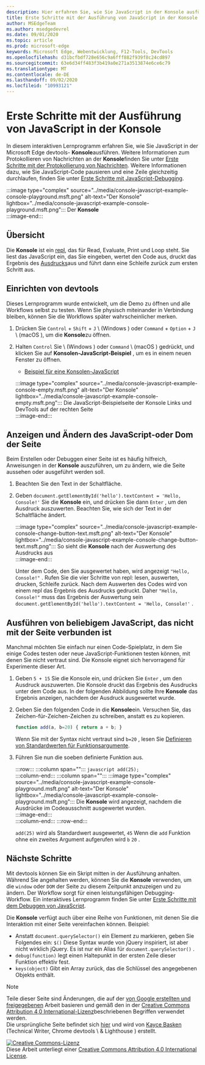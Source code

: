 ```yaml
---
description: Hier erfahren Sie, wie Sie JavaScript in der Konsole ausführen.
title: Erste Schritte mit der Ausführung von JavaScript in der Konsole
author: MSEdgeTeam
ms.author: msedgedevrel
ms.date: 09/01/2020
ms.topic: article
ms.prod: microsoft-edge
keywords: Microsoft Edge, Webentwicklung, F12-Tools, DevTools
ms.openlocfilehash: d31bcfbdf728e656c9a6fff882f939f8c24cd897
ms.sourcegitcommit: 63e6d34ff483f3b419a0e271a3513874e6ce6c79
ms.translationtype: MT
ms.contentlocale: de-DE
ms.lasthandoff: 09/02/2020
ms.locfileid: "10993121"
---
```

<!-- Copyright Kayce Basques 

   Licensed under the Apache License, Version 2.0 (the "License");
   you may not use this file except in compliance with the License.
   You may obtain a copy of the License at

       https://www.apache.org/licenses/LICENSE-2.0

   Unless required by applicable law or agreed to in writing, software
   distributed under the License is distributed on an "AS IS" BASIS,
   WITHOUT WARRANTIES OR CONDITIONS OF ANY KIND, either express or implied.
   See the License for the specific language governing permissions and
   limitations under the License.  -->







# Erste Schritte mit der Ausführung von JavaScript in der Konsole   



In diesem interaktiven Lernprogramm erfahren Sie, wie Sie JavaScript in der Microsoft Edge devtools- **Konsole**ausführen.  Weitere Informationen zum Protokollieren von Nachrichten an der **Konsole**finden Sie unter [Erste Schritte mit der Protokollierung von Nachrichten][DevToolsConsoleLoggingMessages].  Weitere Informationen dazu, wie Sie JavaScript-Code pausieren und eine Zeile gleichzeitig durchlaufen, finden Sie unter [Erste Schritte mit JavaScript-Debugging][DevToolsJavascriptIndex].  

:::image type="complex" source="../media/console-javascript-example-console-playground.msft.png" alt-text="Der Konsole" lightbox="../media/console-javascript-example-console-playground.msft.png":::
   Der **Konsole**  
:::image-end:::  

## Übersicht   

Die **Konsole** ist ein [repl][WikiReadEvalPrintLoop], das für Read, Evaluate, Print und Loop steht.  Sie liest das JavaScript ein, das Sie eingeben, wertet den Code aus, druckt das Ergebnis des [Ausdrucks][2alityExpressionsVersusStatements]aus und führt dann eine Schleife zurück zum ersten Schritt aus.  

## Einrichten von devtools   

Dieses Lernprogramm wurde entwickelt, um die Demo zu öffnen und alle Workflows selbst zu testen.  Wenn Sie physisch miteinander in Verbindung bleiben, können Sie die Workflows später wahrscheinlicher merken.

1.  Drücken Sie `Control` + `Shift` + `J` \ (Windows \) oder `Command` + `Option` + `J` \ (macOS \), um die **Konsole**zu öffnen.  
1.  Halten `Control` Sie \ (Windows \) oder `Command` \ (macOS \) gedrückt, und klicken Sie auf **Konsolen-JavaScript-Beispiel** , um es in einem neuen Fenster zu öffnen.  
    
    *   [Beispiel für eine Konsolen-JavaScript][GlitchConsoleJavascriptExample]  
    
    :::image type="complex" source="../media/console-javascript-example-console-empty.msft.png" alt-text="Der Konsole" lightbox="../media/console-javascript-example-console-empty.msft.png":::
       Die JavaScript-Beispielseite der Konsole Links und DevTools auf der rechten Seite  
    :::image-end:::  
    
## Anzeigen und Ändern des JavaScript-oder Dom der Seite   

Beim Erstellen oder Debuggen einer Seite ist es häufig hilfreich, Anweisungen in der **Konsole** auszuführen, um zu ändern, wie die Seite aussehen oder ausgeführt werden soll.  
    
1.  Beachten Sie den Text in der Schaltfläche.  
1.  Geben `document.getElementById('hello').textContent = 'Hello, Console!'` Sie die **Konsole** ein, und drücken Sie dann `Enter` , um den Ausdruck auszuwerten.  Beachten Sie, wie sich der Text in der Schaltfläche ändert.  
    
    :::image type="complex" source="../media/console-javascript-example-console-change-button-text.msft.png" alt-text="Der Konsole" lightbox="../media/console-javascript-example-console-change-button-text.msft.png":::
       So sieht die **Konsole** nach der Auswertung des Ausdrucks aus  
    :::image-end:::  
    
    Unter dem Code, den Sie ausgewertet haben, wird angezeigt `"Hello, Console!"` .  Rufen Sie die vier Schritte von repl: lesen, auswerten, drucken, Schleife zurück.  Nach dem Auswerten des Codes wird von einem repl das Ergebnis des Ausdrucks gedruckt.  Daher `"Hello, Console!"` muss das Ergebnis der Auswertung sein `document.getElementById('hello').textContent = 'Hello, Console!'` .  
    
## Ausführen von beliebigem JavaScript, das nicht mit der Seite verbunden ist   

Manchmal möchten Sie einfach nur einen Code-Spielplatz, in dem Sie einige Codes testen oder neue JavaScript-Funktionen testen können, mit denen Sie nicht vertraut sind.  Die Konsole eignet sich hervorragend für Experimente dieser Art.  

1.  Geben `5 + 15` Sie die Konsole ein, und drücken Sie `Enter` , um den Ausdruck auszuwerten. Die Konsole druckt das Ergebnis des Ausdrucks unter dem Code aus.  In der folgenden Abbildung sollte Ihre **Konsole** das Ergebnis anzeigen, nachdem der Ausdruck ausgewertet wurde.  

1.  Geben Sie den folgenden Code in die **Konsole**ein.  Versuchen Sie, das Zeichen-für-Zeichen-Zeichen zu schreiben, anstatt es zu kopieren.  
    
    ```javascript
    function add(a, b=20) { return a + b; }
    ```  
    
    Wenn Sie mit der Syntax nicht vertraut sind `b=20` , lesen Sie [Definieren von Standardwerten für Funktionsargumente][Esma6DefaultParameterValues].  
    
1.  Führen Sie nun die soeben definierte Funktion aus.  
    
    :::row:::
       :::column span="":::
          ```javascript
          add(25);
          ```  
       :::column-end:::
       :::column span="":::
          :::image type="complex" source="../media/console-javascript-example-console-playground.msft.png" alt-text="Der Konsole" lightbox="../media/console-javascript-example-console-playground.msft.png":::
             Die **Konsole** wird angezeigt, nachdem die Ausdrücke im Codeausschnitt ausgewertet wurden.  
          :::image-end:::  
       :::column-end:::
    :::row-end:::
    
    `add(25)` wird als Standardwert ausgewertet, `45` Wenn die `add` Funktion ohne ein zweites Argument aufgerufen wird `b` `20` .  

## Nächste Schritte   

<!--See [Run JavaScript][DevToolsConsoleReference] to explore more features related to running JavaScript in the Console.  -->  

<!--todo: add console reference (run javascript) section when available  -->  

Mit devtools können Sie ein Skript mitten in der Ausführung anhalten.  Während Sie angehalten werden, können Sie die **Konsole** verwenden, um die `window` oder `DOM` der Seite zu diesem Zeitpunkt anzuzeigen und zu ändern.  Der Workflow sorgt für einen leistungsfähigen Debugging-Workflow.  Ein interaktives Lernprogramm finden Sie unter [Erste Schritte mit dem Debuggen von JavaScript][DevToolsJavascriptIndex].  

Die **Konsole** verfügt auch über eine Reihe von Funktionen, mit denen Sie die Interaktion mit einer Seite vereinfachen können.  Beispiel:  

*   Anstatt `document.querySelector()` ein Element zu markieren, geben Sie Folgendes ein: `$()`  Diese Syntax wurde von jQuery inspiriert, ist aber nicht wirklich jQuery.  Es ist nur ein Alias für `document.querySelector()` .  
*   `debug(function)` legt einen Haltepunkt in der ersten Zeile dieser Funktion effektiv fest.  
*   `keys(object)` Gibt ein Array zurück, das die Schlüssel des angegebenen Objekts enthält.  

<!--See [Console Utilities API Reference][DevToolsConsoleUtilities] to explore all the convenience functions.  -->  

<!--todo: add console utilities api reference section when available  -->  

 



<!-- links -->  

[DevToolsConsoleLoggingMessages]: ./log.md "Erste Schritte mit der Protokollierung von Nachrichten in der Konsole | Microsoft docs"  
[DevToolsConsoleReference]: ./reference.md#run-javascript "Konsolen Referenz | Microsoft docs"  
[DevToolsConsoleUtilities]: ./utilities.md "API-Referenz für Konsolen Dienstprogramme | Microsoft docs"  
[DevToolsJavascriptIndex]: ../javascript/index.md "Erste Schritte mit dem Debuggen von JavaScript in Microsoft Edge devtools"  

[2alityExpressionsVersusStatements]: https://2ality.com/2012/09/expressions-vs-statements.html "Ausdrücke im Vergleich zu Anweisungen in JavaScript"  

[Esma6DefaultParameterValues]: https://es6-features.org/index#DefaultParameterValues "Standardparameterwerte – erweiterte Parameterbehandlung – ECMAScript 6 – neue Features: Übersicht & Vergleich"  

[GlitchConsoleJavascriptExample]: https://microsoft-edge-chromium-devtools.glitch.me/static/console/javascript/index.html "Beispiel für eine Konsolen-JavaScript | Glitch"  

[WikiReadEvalPrintLoop]: https://en.wikipedia.org/wiki/Read–eval–print_loop "Lesen – eval – Print Loop – Wikipedia"  

> [!NOTE]
> Teile dieser Seite sind Änderungen, die auf der [von Google erstellten und freigegebenen][GoogleSitePolicies] Arbeit basieren und gemäß den in der [Creative Commons Attribution 4,0 International-Lizenz][CCA4IL]beschriebenen Begriffen verwendet werden.  
> Die ursprüngliche Seite befindet sich [hier](https://developers.google.com/web/tools/chrome-devtools/console/javascript) und wird von [Kayce Basken][KayceBasques] (Technical Writer, Chrome devtools \ & Lighthouse \) erstellt.  

[![Creative Commons-Lizenz][CCby4Image]][CCA4IL]  
Diese Arbeit unterliegt einer [Creative Commons Attribution 4.0 International License][CCA4IL].  

[CCA4IL]: https://creativecommons.org/licenses/by/4.0  
[CCby4Image]: https://i.creativecommons.org/l/by/4.0/88x31.png  
[GoogleSitePolicies]: https://developers.google.com/terms/site-policies  
[KayceBasques]: https://developers.google.com/web/resources/contributors/kaycebasques  
